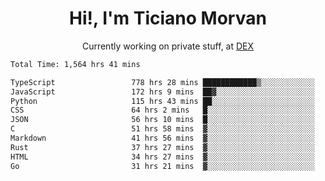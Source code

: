 <h1 align="center">Hi!, I'm Ticiano Morvan</h1>
<p align="center">Currently working on private stuff, at <a href="https://getdex.ai" target="_blank">DEX</a></p>

<!--START_SECTION:waka-->

```txt
Total Time: 1,564 hrs 41 mins

TypeScript                 778 hrs 28 mins ████████████▒░░░░░░░░░░░░   49.75 %
JavaScript                 172 hrs 9 mins  ██▓░░░░░░░░░░░░░░░░░░░░░░   11.00 %
Python                     115 hrs 43 mins ██░░░░░░░░░░░░░░░░░░░░░░░   07.40 %
CSS                        64 hrs 2 mins   █░░░░░░░░░░░░░░░░░░░░░░░░   04.09 %
JSON                       56 hrs 10 mins  █░░░░░░░░░░░░░░░░░░░░░░░░   03.59 %
C                          51 hrs 58 mins  ▓░░░░░░░░░░░░░░░░░░░░░░░░   03.32 %
Markdown                   41 hrs 56 mins  ▓░░░░░░░░░░░░░░░░░░░░░░░░   02.68 %
Rust                       37 hrs 27 mins  ▓░░░░░░░░░░░░░░░░░░░░░░░░   02.39 %
HTML                       34 hrs 27 mins  ▓░░░░░░░░░░░░░░░░░░░░░░░░   02.20 %
Go                         31 hrs 21 mins  ▓░░░░░░░░░░░░░░░░░░░░░░░░   02.00 %
```

<!--END_SECTION:waka-->
